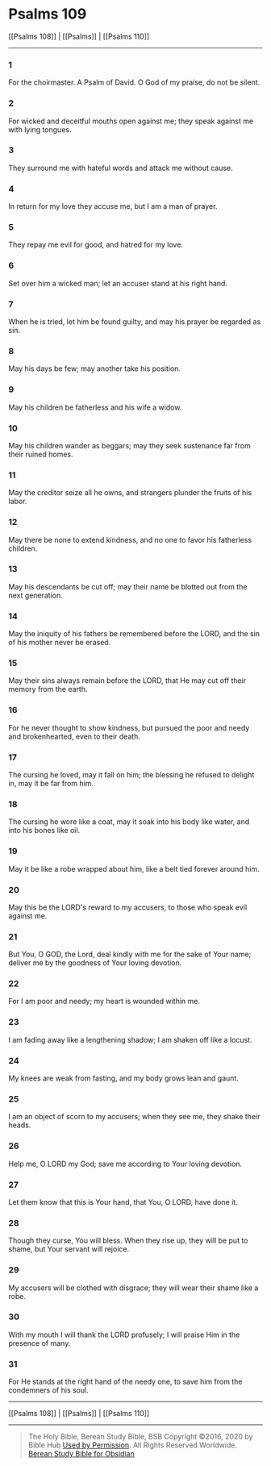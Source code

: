 # Psalms 109

[[Psalms 108]] | [[Psalms]] | [[Psalms 110]]

---

### 1
For the choirmaster. A Psalm of David. O God of my praise, do not be silent.

### 2
For wicked and deceitful mouths open against me; they speak against me with lying tongues.

### 3
They surround me with hateful words and attack me without cause.

### 4
In return for my love they accuse me, but I am a man of prayer.

### 5
They repay me evil for good, and hatred for my love.

### 6
Set over him a wicked man; let an accuser stand at his right hand.

### 7
When he is tried, let him be found guilty, and may his prayer be regarded as sin.

### 8
May his days be few; may another take his position.

### 9
May his children be fatherless and his wife a widow.

### 10
May his children wander as beggars; may they seek sustenance far from their ruined homes.

### 11
May the creditor seize all he owns, and strangers plunder the fruits of his labor.

### 12
May there be none to extend kindness, and no one to favor his fatherless children.

### 13
May his descendants be cut off; may their name be blotted out from the next generation.

### 14
May the iniquity of his fathers be remembered before the LORD, and the sin of his mother never be erased.

### 15
May their sins always remain before the LORD, that He may cut off their memory from the earth.

### 16
For he never thought to show kindness, but pursued the poor and needy and brokenhearted, even to their death.

### 17
The cursing he loved, may it fall on him; the blessing he refused to delight in, may it be far from him.

### 18
The cursing he wore like a coat, may it soak into his body like water, and into his bones like oil.

### 19
May it be like a robe wrapped about him, like a belt tied forever around him.

### 20
May this be the LORD's reward to my accusers, to those who speak evil against me.

### 21
But You, O GOD, the Lord, deal kindly with me for the sake of Your name; deliver me by the goodness of Your loving devotion.

### 22
For I am poor and needy; my heart is wounded within me.

### 23
I am fading away like a lengthening shadow; I am shaken off like a locust.

### 24
My knees are weak from fasting, and my body grows lean and gaunt.

### 25
I am an object of scorn to my accusers; when they see me, they shake their heads.

### 26
Help me, O LORD my God; save me according to Your loving devotion.

### 27
Let them know that this is Your hand, that You, O LORD, have done it.

### 28
Though they curse, You will bless. When they rise up, they will be put to shame, but Your servant will rejoice.

### 29
My accusers will be clothed with disgrace; they will wear their shame like a robe.

### 30
With my mouth I will thank the LORD profusely; I will praise Him in the presence of many.

### 31
For He stands at the right hand of the needy one, to save him from the condemners of his soul.

---

[[Psalms 108]] | [[Psalms]] | [[Psalms 110]]

---

> The Holy Bible, Berean Study Bible, BSB
> Copyright &copy;2016, 2020 by Bible Hub
> [Used by Permission](https://berean.bible/terms.htm). All Rights Reserved Worldwide.
> [Berean Study Bible for Obsidian](https://github.com/gapmiss/berean-study-bible-for-obsidian)</small>

